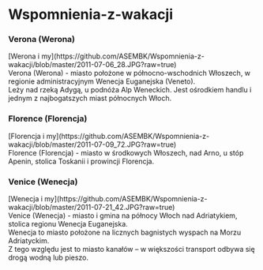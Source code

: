 Wspomnienia-z-wakacji
======================

<h3>Verona (Werona)</h3>
[Werona i my](https://github.com/ASEMBK/Wspomnienia-z-wakacji/blob/master/2011-07-06_28.JPG?raw=true)<br />
Verona (Werona) - miasto położone w północno-wschodnich Włoszech, w regionie administracyjnym Wenecja Euganejska (Veneto).<br />
Leży nad rzeką Adygą, u podnóża Alp Weneckich. Jest ośrodkiem handlu i jednym z najbogatszych miast północnych Włoch.<br />

<h3>Florence (Florencja)</h3>
[Florencja i my](https://github.com/ASEMBK/Wspomnienia-z-wakacji/blob/master/2011-07-09_72.JPG?raw=true)<br />
Florence (Florencja) - miasto w środkowych Włoszech, nad Arno, u stóp Apenin, stolica Toskanii i prowincji Florencja.<br /> 

<h3>Venice (Wenecja)</h3>
[Wenecja i my](https://github.com/ASEMBK/Wspomnienia-z-wakacji/blob/master/2011-07-21_42.JPG?raw=true)<br />
Venice (Wenecja) - miasto i gmina na północy Włoch nad Adriatykiem, stolica regionu Wenecja Euganejska.<br />
Wenecja to miasto położone na licznych bagnistych wyspach na Morzu Adriatyckim.<br />
Z tego względu jest to miasto kanałów – w większości transport odbywa się drogą wodną lub pieszo.<br /> 
